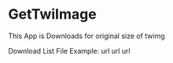# GetTwiImage
This App is Downloads for original size of twimg

Download List File Example:
  url
  url
  url
